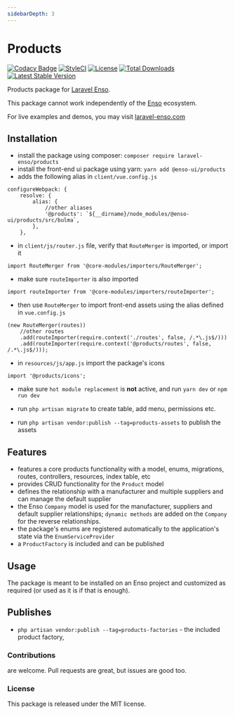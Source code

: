 ```yaml
---
sidebarDepth: 3
---
```


# Products

[![Codacy Badge](https://api.codacy.com/project/badge/Grade/6e342eff10f24db5b89be5fe203e424d)](https://www.codacy.com/app/laravel-enso/products?utm_source=github.com&amp;utm_medium=referral&amp;utm_content=laravel-enso/products&amp;utm_campaign=Badge_Grade)
[![StyleCI](https://github.styleci.io/repos/85492361/shield?branch=master)](https://github.styleci.io/repos/85492361)
[![License](https://poser.pugx.org/laravel-enso/products/license)](https://packagist.org/packages/laravel-enso/datatable)
[![Total Downloads](https://poser.pugx.org/laravel-enso/products/downloads)](https://packagist.org/packages/laravel-enso/products)
[![Latest Stable Version](https://poser.pugx.org/laravel-enso/products/version)](https://packagist.org/packages/laravel-enso/products)

Products package for [Laravel Enso](https://github.com/laravel-enso/Enso).

This package cannot work independently of the [Enso](https://github.com/laravel-enso/Enso) ecosystem.

For live examples and demos, you may visit [laravel-enso.com](https://www.laravel-enso.com)

## Installation

* install the package using composer: `composer require laravel-enso/products`
* install the front-end ui package using yarn: `yarn add @enso-ui/products`
* adds the following alias in `client/vue.config.js`
```
configureWebpack: {
    resolve: {
        alias: {
            //other aliases
            '@products': `${__dirname}/node_modules/@enso-ui/products/src/bulma`,
        },
    },
```
* in `client/js/router.js` file, verify that `RouteMerger` is imported, or import it

`import RouteMerger from '@core-modules/importers/RouteMerger';`

* make sure `routeImporter` is also imported

`import routeImporter from '@core-modules/importers/routeImporter';`

* then use `RouteMerger` to import front-end assets using the alias defined in `vue.config.js`

```
(new RouteMerger(routes))
    //other routes
    .add(routeImporter(require.context('./routes', false, /.*\.js$/)))
    .add(routeImporter(require.context('@products/routes', false, /.*\.js$/)));
```

* in `resources/js/app.js` import the package's icons

`import '@products/icons';`

* make sure `hot module replacement` is **not** active, and run `yarn dev` or `npm run dev`

* run `php artisan migrate` to create table, add menu, permissions etc.
* run `php artisan vendor:publish --tag=products-assets` to publish the assets

## Features

- features a core products functionality with a model, enums, migrations, 
routes, controllers, resources, index table, etc 
- provides CRUD functionality for the `Product` model
- defines the relationship with a manufacturer and multiple suppliers
and can manage the default supplier
- the Enso `Company` model is used for the manufacturer, 
suppliers and default supplier relationships; 
`dynamic methods` are added on the `Company` for the reverse relationships.
- the package's enums are registered automatically to the application's state
via the `EnumServiceProvider`
- a `ProductFactory` is included and can be published

## Usage

The package is meant to be installed on an Enso project and customized as required 
(or used as it is if that is enough). 

## Publishes

- `php artisan vendor:publish --tag=products-factories` - the included product factory,
   
### Contributions

are welcome. Pull requests are great, but issues are good too.

### License

This package is released under the MIT license.
